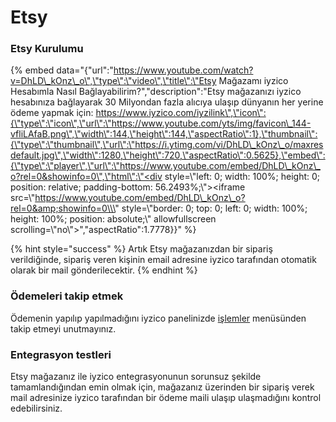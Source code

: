 # Etsy

### Etsy Kurulumu

{% embed data="{\"url\":\"https://www.youtube.com/watch?v=DhLD\_kOnz\_o\",\"type\":\"video\",\"title\":\"Etsy Mağazamı iyzico Hesabımla Nasıl Bağlayabilirim?\",\"description\":\"Etsy mağazanızı iyzico hesabınıza bağlayarak 30 Milyondan fazla alıcıya ulaşıp dünyanın her yerine ödeme yapmak için: https://www.iyzico.com/iyzilink\",\"icon\":{\"type\":\"icon\",\"url\":\"https://www.youtube.com/yts/img/favicon\_144-vfliLAfaB.png\",\"width\":144,\"height\":144,\"aspectRatio\":1},\"thumbnail\":{\"type\":\"thumbnail\",\"url\":\"https://i.ytimg.com/vi/DhLD\_kOnz\_o/maxresdefault.jpg\",\"width\":1280,\"height\":720,\"aspectRatio\":0.5625},\"embed\":{\"type\":\"player\",\"url\":\"https://www.youtube.com/embed/DhLD\_kOnz\_o?rel=0&showinfo=0\",\"html\":\"<div style=\\\"left: 0; width: 100%; height: 0; position: relative; padding-bottom: 56.2493%;\\\"><iframe src=\\\"https://www.youtube.com/embed/DhLD\_kOnz\_o?rel=0&amp;showinfo=0\\\" style=\\\"border: 0; top: 0; left: 0; width: 100%; height: 100%; position: absolute;\\\" allowfullscreen scrolling=\\\"no\\\"></iframe></div>\",\"aspectRatio\":1.7778}}" %}

{% hint style="success" %}
Artık Etsy mağazanızdan bir sipariş verildiğinde, sipariş veren kişinin email adresine iyzico tarafından otomatik olarak bir mail gönderilecektir.
{% endhint %}

### Ödemeleri takip etmek

Ödemenin yapılıp yapılmadığını iyzico panelinizde [işlemler](https://merchant.iyzipay.com/transactions) menüsünden takip etmeyi unutmayınız.

### Entegrasyon testleri

Etsy mağazanız ile iyzico entegrasyonunun sorunsuz şekilde tamamlandığından emin olmak için, mağazanız üzerinden bir sipariş verek mail adresinize iyzico tarafından bir ödeme maili ulaşıp ulaşmadığını kontrol edebilirsiniz.

